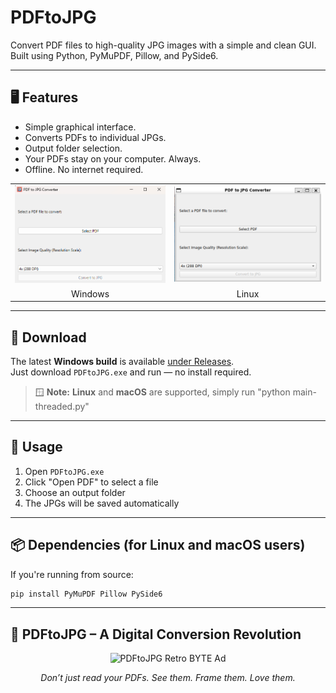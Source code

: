 # PDFtoJPG

Convert PDF files to high-quality JPG images with a simple and clean GUI.  
Built using Python, PyMuPDF, Pillow, and PySide6.

---

## 🖥️ Features

- Simple graphical interface.
- Converts PDFs to individual JPGs.
- Output folder selection.
- Your PDFs stay on your computer. Always.
- Offline. No internet required.

<table>
  <tr>
    <td><img src="assets/Screenshot 2025-03-25 193750.png" width="300"/></td>
    <td><img src="assets/Screenshot 2025-03-26 131428.png" width="300"/></td>
  </tr>
  <tr>
    <td align="center">Windows</td>
    <td align="center">Linux</td>
  </tr>
</table>


---

## 💾 Download

The latest **Windows build** is available [under Releases](https://github.com/Crinklebine/PDFtoJPG/releases).  
Just download `PDFtoJPG.exe` and run — no install required.

> 🪟 **Note:** **Linux** and **macOS** are supported, simply run "python main-threaded.py"  

---

## 🚀 Usage

1. Open `PDFtoJPG.exe`
2. Click "Open PDF" to select a file
3. Choose an output folder
4. The JPGs will be saved automatically

---

## 📦 Dependencies (for Linux and macOS users)

If you're running from source:

```bash
pip install PyMuPDF Pillow PySide6
```

---


## 📰 PDFtoJPG – A Digital Conversion Revolution

<p align="center">
  <img src="https://github.com/Crinklebine/PDFtoJPG/raw/main/assets/Gm8fZHzbYAA8U1X.jpeg" alt="PDFtoJPG Retro BYTE Ad" width="600">
</p>

<p align="center">
  <i>Don’t just read your PDFs. See them. Frame them. Love them.</i>
</p>